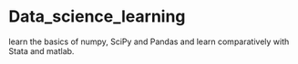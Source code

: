 # Data_science_learning
learn the basics of numpy, SciPy and Pandas and learn comparatively with Stata and matlab.
